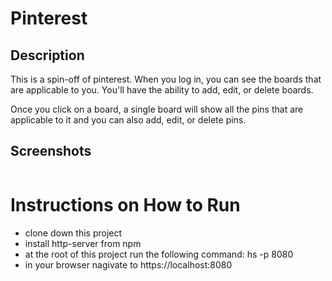 # Pinterest

## Description
This is a spin-off of pinterest. When you log in, you can see the boards that are applicable to you. You'll have the ability to add, edit, or delete boards. 

Once you click on a board, a single board will show all the pins that are applicable to it and you can also add, edit, or delete pins.

## Screenshots
![]()

# Instructions on How to Run
* clone down this project
* install http-server from npm
* at the root of this project run the following command: hs -p 8080
* in your browser nagivate to https://localhost:8080
